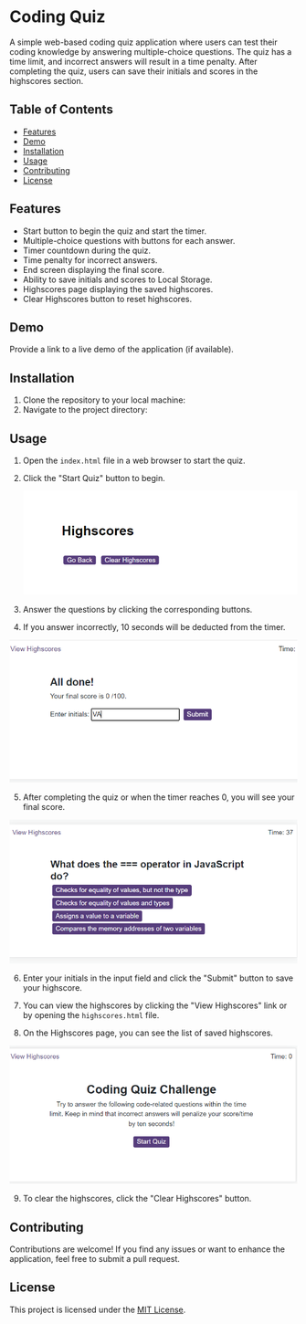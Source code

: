 # Coding Quiz

A simple web-based coding quiz application where users can test their coding knowledge by answering multiple-choice questions. The quiz has a time limit, and incorrect answers will result in a time penalty. After completing the quiz, users can save their initials and scores in the highscores section.

## Table of Contents

- [Features](#features)
- [Demo](#demo)
- [Installation](#installation)
- [Usage](#usage)
- [Contributing](#contributing)
- [License](#license)

## Features

- Start button to begin the quiz and start the timer.
- Multiple-choice questions with buttons for each answer.
- Timer countdown during the quiz.
- Time penalty for incorrect answers.
- End screen displaying the final score.
- Ability to save initials and scores to Local Storage.
- Highscores page displaying the saved highscores.
- Clear Highscores button to reset highscores.

## Demo

Provide a link to a live demo of the application (if available).

## Installation

1. Clone the repository to your local machine:
2. Navigate to the project directory:

## Usage

1. Open the `index.html` file in a web browser to start the quiz.

2. Click the "Start Quiz" button to begin.

   ![Firstpic](./assets/Screenshot%202023-08-01%20185527.png)

3. Answer the questions by clicking the corresponding buttons.

4. If you answer incorrectly, 10 seconds will be deducted from the timer.

![SecondPic](./assets/Screenshot%202023-08-01%20185509.png)

5. After completing the quiz or when the timer reaches 0, you will see your final score.

![ThirdPic](./assets/Screenshot%202023-08-01%20185428.png)

6. Enter your initials in the input field and click the "Submit" button to save your highscore.

7. You can view the highscores by clicking the "View Highscores" link or by opening the `highscores.html` file.

8. On the Highscores page, you can see the list of saved highscores.

![FourthPic](./assets/Screenshot%202023-08-01%20185417.png)

9. To clear the highscores, click the "Clear Highscores" button.

## Contributing

Contributions are welcome! If you find any issues or want to enhance the application, feel free to submit a pull request.

## License

This project is licensed under the [MIT License](LICENSE).
